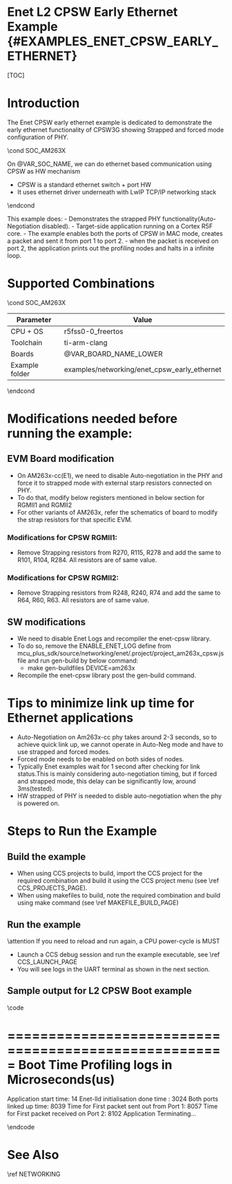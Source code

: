 # Enet L2 CPSW Early Ethernet Example {#EXAMPLES_ENET_CPSW_EARLY_ETHERNET}

[TOC]

# Introduction

The Enet CPSW early ethernet example is dedicated to demonstrate the early ethernet functionality of CPSW3G showing Strapped and forced mode configuration of PHY.


\cond SOC_AM263X

On @VAR_SOC_NAME, we can do ethernet based communication using CPSW as HW mechanism
  - CPSW is a standard ethernet switch + port HW
  - It uses ethernet driver underneath with LwIP TCP/IP networking stack

\endcond

This example does:
    - Demonstrates the strapped PHY functionality(Auto-Negotiation disabled).
    - Target-side application running on a Cortex R5F core.
    - The example enables both the ports of CPSW in MAC mode, creates a packet and sent it from port 1 to port 2.
    - when the packet is received on port 2, the application prints out the profiling nodes and halts in a infinite loop.



# Supported Combinations

\cond SOC_AM263X

 Parameter      | Value
 ---------------|-----------
 CPU + OS       | r5fss0-0_freertos
 Toolchain      | ti-arm-clang
 Boards         | @VAR_BOARD_NAME_LOWER
 Example folder | examples/networking/enet_cpsw_early_ethernet

\endcond

# Modifications needed before running the example:

## EVM Board modification

- On AM263x-cc(E1), we need to disable Auto-negotiation in the PHY  and force it to strapped mode with external starp resistors connected on PHY.
- To do that, modify below registers mentioned in below section for RGMII1 and RGMII2
- For other variants of AM263x, refer the schematics of board to modify the strap resistors for that specific EVM.

### Modifications for CPSW RGMII1:
    
- Remove Strapping resistors from R270, R115, R278 and add the same to R101, R104, R284. All resistors are of same value.

### Modifications for CPSW RGMII2:
    
- Remove Strapping resistors from R248, R240, R74 and add the same to R64, R60, R63. All resistors are of same value.

## SW modifications

- We need to disable Enet Logs and recompiler the enet-cpsw library.
- To do so, remove the ENABLE_ENET_LOG define from mcu_plus_sdk/source/networking/enet/.project/project_am263x_cpsw.js file and run gen-build by below command:
    - make gen-buildfiles DEVICE=am263x
- Recompile the enet-cpsw library post the gen-build command.

# Tips to minimize link up time for Ethernet applications

- Auto-Negotiation on Am263x-cc phy takes around 2-3 seconds, so to achieve quick link up, we cannot operate in Auto-Neg mode and have to use strapped and forced modes.
- Forced mode needs to be enabled on both sides of nodes.
- Typically Enet examples wait for 1 second after checking for link status.This is mainly considering auto-negotiation timing, but if forced and strapped mode, this delay can be significantly low, around 3ms(tested).
- HW strapped of PHY is needed to disble auto-negotiation when the phy is powered on.


# Steps to Run the Example

## Build the example

- When using CCS projects to build, import the CCS project for the required combination
  and build it using the CCS project menu (see \ref CCS_PROJECTS_PAGE).
- When using makefiles to build, note the required combination and build using
  make command (see \ref MAKEFILE_BUILD_PAGE)


## Run the example

\attention If you need to reload and run again, a CPU power-cycle is MUST

- Launch a CCS debug session and run the example executable, see \ref CCS_LAUNCH_PAGE
- You will see logs in the UART terminal as shown in the next section.



## Sample output for L2 CPSW Boot example

\code

=====================================================
     Boot Time Profiling logs in Microseconds(us)    
=====================================================
Application start time: 14 
Enet-lld initialisation done time : 3024
Both ports linked up time: 8039 
Time for First packet sent out from Port 1: 8057 
Time for First packet received on Port 2: 8102 
Application Terminating...

\endcode

# See Also

\ref NETWORKING
